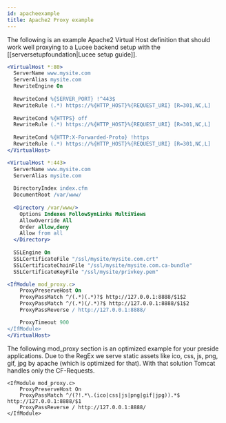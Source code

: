 ```yaml
---
id: apacheexample
title: Apache2 Proxy example
---
```


The following is an example Apache2 Virtual Host definition that should work well proxying to a Lucee backend setup with the [[serversetupfoundation|Lucee setup guide]].

```apache
<VirtualHost *:80>
  ServerName www.mysite.com
  ServerAlias mysite.com
  RewriteEngine On
  
  RewriteCond %{SERVER_PORT} !^443$
  RewriteRule (.*) https://%{HTTP_HOST}%{REQUEST_URI} [R=301,NC,L]
  
  RewriteCond %{HTTPS} off
  RewriteRule (.*) https://%{HTTP_HOST}%{REQUEST_URI} [R=301,NC,L]
  
  RewriteCond %{HTTP:X-Forwarded-Proto} !https
  RewriteRule (.*) https://%{HTTP_HOST}%{REQUEST_URI} [R=301,NC,L]
</VirtualHost>

<VirtualHost *:443>
  ServerName www.mysite.com
  ServerAlias mysite.com
  
  DirectoryIndex index.cfm
  DocumentRoot /var/www/
  
  <Directory /var/www/>
    Options Indexes FollowSymLinks MultiViews
    AllowOverride All
    Order allow,deny
    Allow from all
  </Directory>
 
  SSLEngine On
  SSLCertificateFile "/ssl/mysite/mysite.com.crt"
  SSLCertificateChainFile "/ssl/mysite/mysite.com.ca-bundle"
  SSLCertificateKeyFile "/ssl/mysite/privkey.pem"

<IfModule mod_proxy.c>
    ProxyPreserveHost On
    ProxyPassMatch ^/(.*)(.*)?$ http://127.0.0.1:8888/$1$2
    ProxyPassMatch ^/(.*)(/.*)?$ http://127.0.0.1:8888/$1$2
    ProxyPassReverse / http://127.0.0.1:8888/

    ProxyTimeout 900
</IfModule>
</VirtualHost>
```

The following mod_proxy section is an optimized example for your preside applications. Due to the RegEx we serve static assets like ico, css, js, png, gif, jpg by apache (which is optimized for that). With that solution Tomcat handles only the CF-Requests. 
```
<IfModule mod_proxy.c>
    ProxyPreserveHost On
    ProxyPassMatch ^/(?!.*\.(ico|css|js|png|gif|jpg)).*$ http://127.0.0.1:8888/$1
    ProxyPassReverse / http://127.0.0.1:8888/
</IfModule>
```
